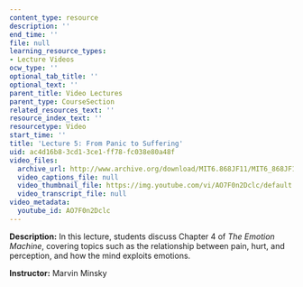 ```yaml
---
content_type: resource
description: ''
end_time: ''
file: null
learning_resource_types:
- Lecture Videos
ocw_type: ''
optional_tab_title: ''
optional_text: ''
parent_title: Video Lectures
parent_type: CourseSection
related_resources_text: ''
resource_index_text: ''
resourcetype: Video
start_time: ''
title: 'Lecture 5: From Panic to Suffering'
uid: ac4d16b8-3cd1-3ce1-ff78-fc038e80a48f
video_files:
  archive_url: http://www.archive.org/download/MIT6.868JF11/MIT6_868JF11_lec05_300k.mp4
  video_captions_file: null
  video_thumbnail_file: https://img.youtube.com/vi/AO7F0n2Dclc/default.jpg
  video_transcript_file: null
video_metadata:
  youtube_id: AO7F0n2Dclc
---
```


**Description:** In this lecture, students discuss Chapter 4 of _The Emotion Machine_, covering topics such as the relationship between pain, hurt, and perception, and how the mind exploits emotions.

**Instructor:** Marvin Minsky